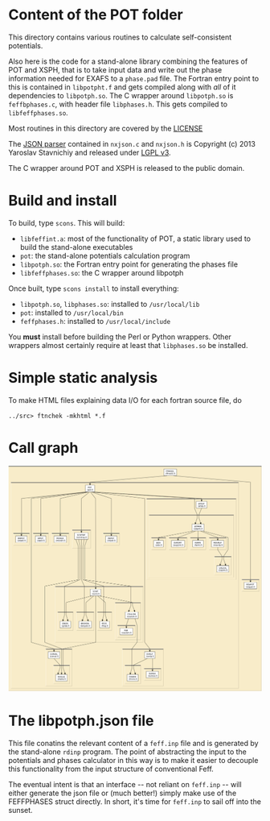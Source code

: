 
# Content of the POT folder

This directory contains various routines to calculate 
self-consistent potentials.

Also here is the code for a stand-alone library combining the features
of POT and XSPH, that is to take input data and write out the phase
information needed for EXAFS to a `phase.pad` file.  The Fortran entry
point to this is contained in `libpotpht.f` and gets compiled along
with *all* of it dependencies to `libpotph.so`.  The C wrapper around
`libpotph.so` is `feffbphases.c`, with header file `libphases.h`.  This
gets compiled to `libfeffphases.so`.

Most routines in this directory are covered by the [LICENSE](../HEADERS/license.h)

The [JSON parser](https://bitbucket.org/yarosla/nxjson) contained in
`nxjson.c` and `nxjson.h` is Copyright (c) 2013 Yaroslav Stavnichiy
and released under
[LGPL v3](http://opensource.org/licenses/lgpl-3.0.html).

The C wrapper around POT and XSPH is released to the public domain.

# Build and install

To build, type `scons`.  This will build:

 * `libfeffint.a`: most of the functionality of POT, a static library
   used to build the stand-alone executables
 * `pot`: the stand-alone potentials calculation program
 * `libpotph.so`: the Fortran entry point for generating the phases file
 * `libfeffphases.so`: the C wrapper around libpotph

Once built, type `scons install` to install everything:

 * `libpotph.so`, `libphases.so`: installed to `/usr/local/lib`
 * `pot`: installed to `/usr/local/bin`
 * `feffphases.h`: installed to `/usr/local/include`

You **must** install before building the Perl or Python wrappers.
Other wrappers almost certainly require at least that `libphases.so`
be installed.


# Simple static analysis

To make HTML files explaining data I/O for each fortran source file, do

	../src> ftnchek -mkhtml *.f

# Call graph

![call graph for the POT folder](tree/pot.png)


# The libpotph.json file

This file conatins the relevant content of a `feff.inp` file and is
generated by the stand-alone `rdinp` program.  The point of
abstracting the input to the potentials and phases calculator in this
way is to make it easier to decouple this functionality from the input
structure of conventional Feff.

The eventual intent is that an interface -- not reliant on `feff.inp`
-- will either generate the json file or (much better!) simply make
use of the FEFFPHASES struct directly.  In short, it's time for
`feff.inp` to sail off into the sunset.

